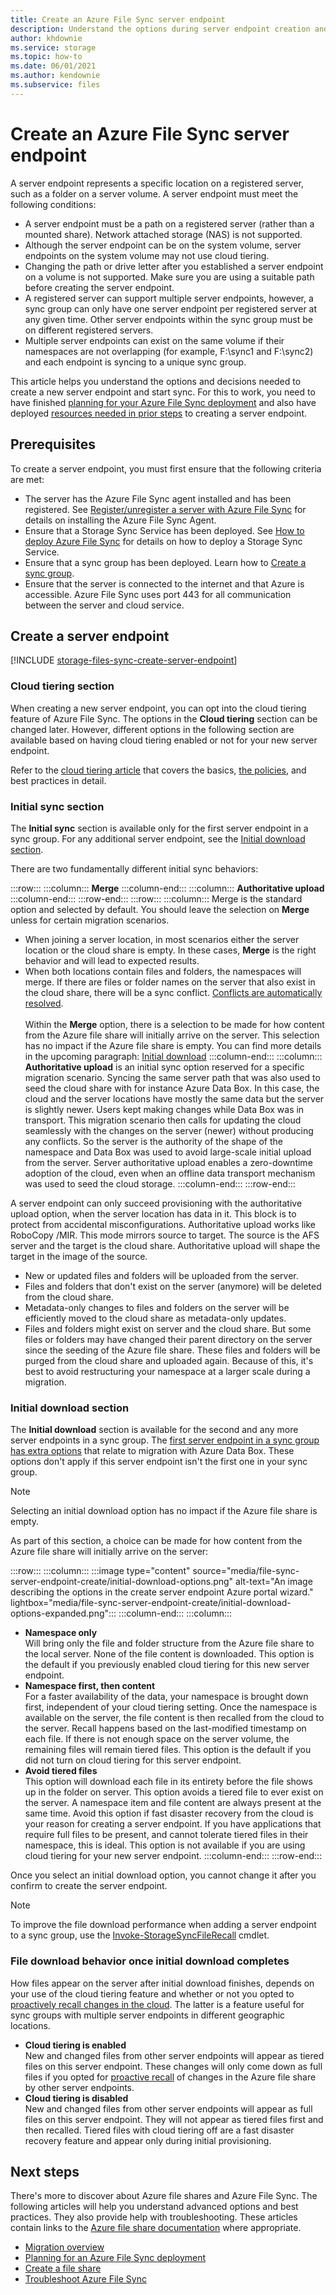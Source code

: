 ```yaml
---
title: Create an Azure File Sync server endpoint
description: Understand the options during server endpoint creation and how to best apply them to your situation.
author: khdownie
ms.service: storage
ms.topic: how-to
ms.date: 06/01/2021
ms.author: kendownie
ms.subservice: files
---
```


# Create an Azure File Sync server endpoint

A server endpoint represents a specific location on a registered server, such as a folder on a server volume. A server endpoint must meet the following conditions:

- A server endpoint must be a path on a registered server (rather than a mounted share). Network attached storage (NAS) is not supported.
- Although the server endpoint can be on the system volume, server endpoints on the system volume may not use cloud tiering.
- Changing the path or drive letter after you established a server endpoint on a volume is not supported. Make sure you are using a suitable path before creating the server endpoint.
- A registered server can support multiple server endpoints, however, a sync group can only have one server endpoint per registered server at any given time. Other server endpoints within the sync group must be on different registered servers.
- Multiple server endpoints can exist on the same volume if their namespaces are not overlapping (for example, F:\sync1 and F:\sync2) and each endpoint is syncing to a unique sync group. 

This article helps you understand the options and decisions needed to create a new server endpoint and start sync. For this to work, you need to have finished [planning for your Azure File Sync deployment](file-sync-planning.md) and also have deployed [resources needed in prior steps](file-sync-deployment-guide.md) to creating a server endpoint.

## Prerequisites

To create a server endpoint, you must first ensure that the following criteria are met: 
- The server has the Azure File Sync agent installed and has been registered. See [Register/unregister a server with Azure File Sync](file-sync-server-registration.md) for details on installing the Azure File Sync Agent. 
- Ensure that a Storage Sync Service has been deployed. See [How to deploy Azure File Sync](file-sync-deployment-guide.md) for details on how to deploy a Storage Sync Service. 
- Ensure that a sync group has been deployed. Learn how to [Create a sync group](file-sync-deployment-guide.md#create-a-sync-group-and-a-cloud-endpoint).
- Ensure that the server is connected to the internet and that Azure is accessible. Azure File Sync uses port 443 for all communication between the server and cloud service.

## Create a server endpoint

[!INCLUDE [storage-files-sync-create-server-endpoint](../../../includes/storage-files-sync-create-server-endpoint.md)]

### Cloud tiering section

When creating a new server endpoint, you can opt into the cloud tiering feature of Azure File Sync. The options in the **Cloud tiering** section can be changed later. However, different options in the following section are available based on having cloud tiering enabled or not for your new server endpoint.

Refer to the [cloud tiering article](file-sync-cloud-tiering-overview.md) that covers the basics, [the policies](file-sync-cloud-tiering-policy.md), and best practices in detail. 

### Initial sync section

The **Initial sync** section is available only for the first server endpoint in a sync group. For any additional server endpoint, see the [Initial download section](#initial-download-section).

There are two fundamentally different initial sync behaviors:

:::row:::
    :::column:::
        **Merge**
    :::column-end:::
    :::column:::
        **Authoritative upload**
    :::column-end:::
:::row-end:::
:::row:::
    :::column:::
        Merge is the standard option and selected by default. You should leave the selection on **Merge** unless for certain migration scenarios. 
* When joining a server location, in most scenarios either the server location or the cloud share is empty. In these cases, **Merge** is the right behavior and will lead to expected results. 
* When both locations contain files and folders, the namespaces will merge. If there are files or folder names on the server that also exist in the cloud share, there will be a sync conflict. [Conflicts are automatically resolved](../files/storage-files-faq.md#afs-conflict-resolution). </br> </br> Within the **Merge** option, there is a selection to be made for how content from the Azure file share will initially arrive on the server. This selection has no impact if the Azure file share is empty. You can find more details in the upcoming paragraph: [Initial download](#initial-download-section)
    :::column-end:::
    :::column:::
        **Authoritative upload** is an initial sync option reserved for a specific migration scenario. Syncing the same server path that was also used to seed the cloud share with for instance Azure Data Box. In this case, the cloud and the server locations have mostly the same data but the server is slightly newer. Users kept making changes while Data Box was in transport. This migration scenario then calls for updating the cloud seamlessly with the changes on the server (newer) without producing any conflicts. So the server is the authority of the shape of the namespace and Data Box was used to avoid large-scale initial upload from the server. Server authoritative upload enables a zero-downtime adoption of the cloud, even when an offline data transport mechanism was used to seed the cloud storage.
    :::column-end:::
:::row-end:::

A server endpoint can only succeed provisioning with the authoritative upload option, when the server location has data in it. This block is to protect from accidental misconfigurations. Authoritative upload works like RoboCopy /MIR. This mode mirrors source to target. The source is the AFS server and the target is the cloud share. Authoritative upload will shape the target in the image of the source. 

* New or updated files and folders will be uploaded from the server.
* Files and folders that don't exist on the server (anymore) will be deleted from the cloud share.
* Metadata-only changes to files and folders on the server will be efficiently moved to the cloud share as metadata-only updates.
* Files and folders might exist on server and the cloud share. But some files or folders may have changed their parent directory on the server since the seeding of the Azure file share. These files and folders will be purged from the cloud share and uploaded again. Because of this, it's best to avoid restructuring your namespace at a larger scale during a migration.

### Initial download section

The **Initial download** section is available for the second and any more server endpoints in a sync group. The [first server endpoint in a sync group has extra options](#initial-sync-section) that relate to migration with Azure Data Box. These options don't apply if this server endpoint isn't the first one in your sync group.

> [!NOTE]
> Selecting an initial download option has no impact if the Azure file share is empty.

As part of this section, a choice can be made for how content from the Azure file share will initially arrive on the server:

:::row:::
    :::column:::
        :::image type="content" source="media/file-sync-server-endpoint-create/initial-download-options.png" alt-text="An image describing the options in the create server endpoint Azure portal wizard." lightbox="media/file-sync-server-endpoint-create/initial-download-options-expanded.png":::
    :::column-end:::
    :::column:::
* **Namespace only** </br> Will bring only the file and folder structure from the Azure file share to the local server. None of the file content is downloaded. This option is the default if you previously enabled cloud tiering for this new server endpoint.
* **Namespace first, then content** </br> For a faster availability of the data, your namespace is brought down first, independent of your cloud tiering setting. Once the namespace is available on the server, the file content is then recalled from the cloud to the server. Recall happens based on the last-modified timestamp on each file. If there is not enough space on the server volume, the remaining files will remain tiered files. This option is the default if you did not turn on cloud tiering for this server endpoint.
* **Avoid tiered files** </br> This option will download each file in its entirety before the file shows up in the folder on server. This option avoids a tiered file to ever exist on the server. A namespace item and file content are always present at the same time. Avoid this option if fast disaster recovery from the cloud is your reason for creating a server endpoint. If you have applications that require full files to be present, and cannot tolerate tiered files in their namespace, this is ideal. This option is not available if you are using cloud tiering for your new server endpoint.
    :::column-end:::
:::row-end:::

Once you select an initial download option, you cannot change it after you confirm to create the server endpoint. 

> [!NOTE]
> To improve the file download performance when adding a server endpoint to a sync group, use the [Invoke-StorageSyncFileRecall](file-sync-how-to-manage-tiered-files.md#how-to-recall-a-tiered-file-to-disk) cmdlet.

### File download behavior once initial download completes

How files appear on the server after initial download finishes, depends on your use of the cloud tiering feature and whether or not you opted to [proactively recall changes in the cloud](file-sync-cloud-tiering-overview.md#proactive-recalling). The latter is a feature useful for sync groups with multiple server endpoints in different geographic locations.

* **Cloud tiering is enabled** </br> New and changed files from other server endpoints will appear as tiered files on this server endpoint. These changes will only come down as full files if you opted for [proactive recall](file-sync-cloud-tiering-overview.md#proactive-recalling) of changes in the Azure file share by other server endpoints.
*  **Cloud tiering is disabled** </br> New and changed files from other server endpoints will appear as full files on this server endpoint. They will not appear as tiered files first and then recalled. Tiered files with cloud tiering off are a fast disaster recovery feature and appear only during initial provisioning.


## Next steps

There's more to discover about Azure file shares and Azure File Sync. The following articles will help you understand advanced options and best practices. They also provide help with troubleshooting. These articles contain links to the [Azure file share documentation](../files/storage-files-introduction.md) where appropriate.

* [Migration overview](../files/storage-files-migration-overview.md)
* [Planning for an Azure File Sync deployment](../file-sync/file-sync-planning.md)
* [Create a file share](../files/storage-how-to-create-file-share.md)
* [Troubleshoot Azure File Sync](../file-sync/file-sync-troubleshoot.md)
